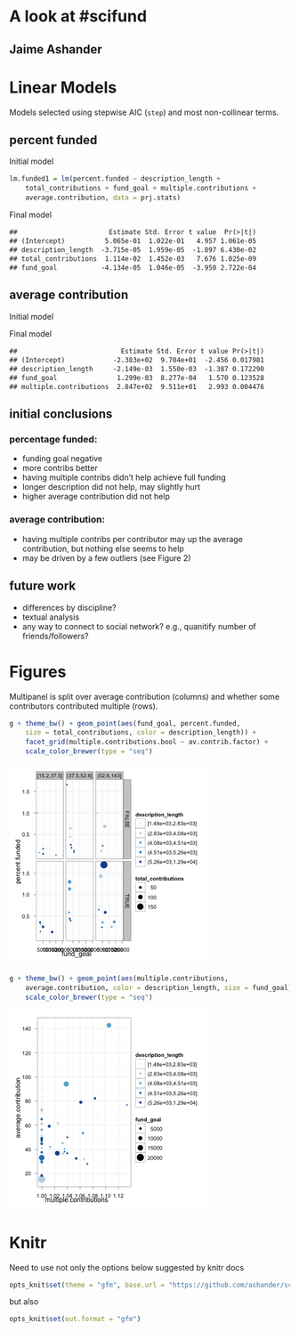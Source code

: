

A look at #scifund
======

Jaime Ashander
-----

# Linear Models #

Models selected using stepwise AIC (`step`) and most non-collinear terms. 




## percent funded ## 

Initial model
```r
lm.funded1 = lm(percent.funded ~ description_length + 
    total_contributions + fund_goal + multiple.contributions + 
    average.contribution, data = prj.stats)
```



Final model



```
##                       Estimate Std. Error t value  Pr(>|t|)
## (Intercept)          5.065e-01  1.022e-01   4.957 1.061e-05
## description_length  -3.715e-05  1.959e-05  -1.897 6.430e-02
## total_contributions  1.114e-02  1.452e-03   7.676 1.025e-09
## fund_goal           -4.134e-05  1.046e-05  -3.950 2.722e-04
```



## average contribution ## 

Initial model



Final model



```
##                          Estimate Std. Error t value Pr(>|t|)
## (Intercept)            -2.383e+02  9.704e+01  -2.456 0.017981
## description_length     -2.149e-03  1.550e-03  -1.387 0.172290
## fund_goal               1.299e-03  8.277e-04   1.570 0.123528
## multiple.contributions  2.847e+02  9.511e+01   2.993 0.004476
```



## initial conclusions ## 

### percentage funded: ###  

* funding goal negative 
* more contribs better 
* having multiple contribs didn’t help achieve full funding 
* longer description did not help, may slightly hurt 
* higher average contribution did not help

### average contribution: ###

* having multiple contribs per contributor may up the average
contribution, but nothing else seems to help 
* may be driven by a few outliers (see Figure 2)


## future work ## 

* differences by discipline?
* textual analysis
* any way to connect to social network? e.g., quanitify number of friends/followers?


# Figures #





Multipanel is split over average contribution (columns) and whether some contributors contributed multiple (rows).

```r
g + theme_bw() + geom_point(aes(fund_goal, percent.funded, 
    size = total_contributions, color = description_length)) + 
    facet_grid(multiple.contributions.bool ~ av.contrib.factor) + 
    scale_color_brewer(type = "seq")
```
![plot of chunk percent-funded](https://github.com/ashander/scifundstats/raw/master/percent-funded.png)



```r
g + theme_bw() + geom_point(aes(multiple.contributions, 
    average.contribution, color = description_length, size = fund_goal)) + 
    scale_color_brewer(type = "seq")
```
![plot of chunk average-contribution](https://github.com/ashander/scifundstats/raw/master/average-contribution.png)


# Knitr #

Need to use not only the options below suggested by knitr docs

```r
opts_knit$set(theme = "gfm", base.url = "https://github.com/ashander/scifundstats/raw/master/")
```



but also 

```r
opts_knit$set(out.format = "gfm")
```






